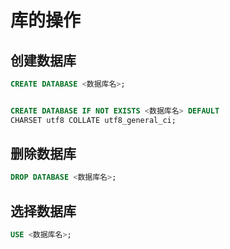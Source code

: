 # 库的操作

## 创建数据库

```sql
CREATE DATABASE <数据库名>;


CREATE DATABASE IF NOT EXISTS <数据库名> DEFAULT 
CHARSET utf8 COLLATE utf8_general_ci;
```

## 删除数据库

```sql
DROP DATABASE <数据库名>;
```

## 选择数据库

```sql
USE <数据库名>;
```
